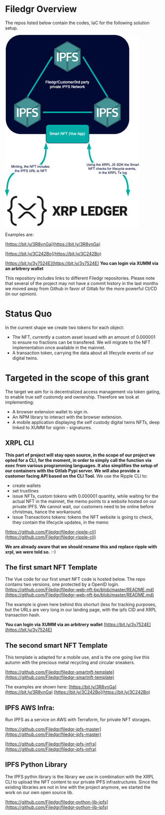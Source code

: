 # Filedgr Overview

The repos listed below contain the codes, IaC for the following solution setup.

![Infra Image](https://github.com/Filedgr/filedgr-overview/blob/main/SmartNFTDiamgram.drawio.png)

Examples are:

[https://bit.ly/3R8vnGa](https://bit.ly/3R8vnGa)

[https://bit.ly/3C242Bo](https://bit.ly/3C242Bo)

[https://bit.ly/3y7524E](https://bit.ly/3y7524E) __You can login via XUMM via an arbitrery wallet__

This repository includes links to different Filedgr repositories. Please note that several of the project may not have a commit history in the last months we moved away from Github in favor of Gitlab for the more powerful CI/CD (in our opinion).

# Status Quo
In the current shape we create two tokens for each object:
- The NFT, currently a custom asset issued with an amount of 0.000001 to ensure no fractions can be transfered. We will migrate to the NFT implementation once available in the mainnet. 
- A transaction token, carrying the data about all lifecycle events of our digital twins.

# Targeted in the scope of this grant
The target we aim for is decentralized access management via token gating, to enable true self customdy and ownership. Therefore we look at implementing:
- A browser extension wallet to sign in.
- An NPM library to interact with the browser extension.
- A mobile application displaying the self custody digital twins NFTs, deep linked to XUMM for signin - signatures.

## XRPL CLI
__This part of project will stay open source, in the scope of our project we opted for a CLI, for the moment, in order to simply call the function via exec from various programming languages. It also simplifies the setup of our containers with the Gitlab Pypi server. We will also provide a customer facing API based on the CLI Tool.__
We use the Ripple CLI to:
- create wallets
- set trustlines
- issue NFTs, custom tokens with 0.000001 quantity, while waiting for the actual NFT in the mainnet, the memo points to a website hosted on our private IPFS. We cannot wait, our customers need to be online before christmas, hance the workaround.
- issue Transactions tokens: tokens the NFT website is going to check, they contain the lifecycle updates, in the memo

[https://github.com/Filedgr/filedgr-ripple-cli](https://github.com/Filedgr/filedgr-ripple-cli)

__We are already aware that we should rename this and replace ripple with xrpl, we were told so.__ :-)

## The first smart NFT Template

The Vue code for our first smart NFT code is hosted below. The repo contains two versions, one protected by a OpenID login.
[https://github.com/Filedgr/filedgr-web-nft-bp/blob/master/README.md](https://github.com/Filedgr/filedgr-web-nft-bp/blob/master/README.md)

The example is given here behind this shorturl (less for tracking purposes, but the URLs are very long in our landing page, with the ipfs CID and XRPL transaction hash.

__You can login via XUMM via an arbitrery wallet__
[https://bit.ly/3y7524E](https://bit.ly/3y7524E)

## The second smart NFT Template

This template is adapted for a mobile use, and is the one going live this autumn with the precious metal recycling and circular sneakers.

[https://github.com/Filedgr/filedgr-smartnft-template](https://github.com/Filedgr/filedgr-smartnft-template)

The examples are shown here:
[https://bit.ly/3R8vnGa](https://bit.ly/3R8vnGa)
[https://bit.ly/3C242Bo](https://bit.ly/3C242Bo)

## IPFS AWS Infra:
Run IPFS as a service on AWS with Terraform, for private NFT storages.

[https://github.com/Filedgr/filedgr-ipfs-master](https://github.com/Filedgr/filedgr-ipfs-master)

[https://github.com/Filedgr/filedgr-ipfs-infra](https://github.com/Filedgr/filedgr-ipfs-infra)

## IPFS Python Library

The IPFS pythin library is the library we use in combination with the XRPL CLI to upload the NFT content to our private IPFS infrastructures. Since the existing libraries are not in line with the project anymore, we started the work on our own open source lib.

[https://github.com/Filedgr/filedgr-python-lib-ipfs](https://github.com/Filedgr/filedgr-python-lib-ipfs)





